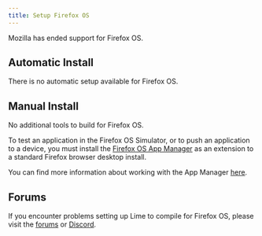 ```yaml
---
title: Setup Firefox OS
---
```


Mozilla has ended support for Firefox OS.

## Automatic Install

There is no automatic setup available for Firefox OS.

## Manual Install

No additional tools to build for Firefox OS.

To test an application in the Firefox OS Simulator, or to push an application to a device, you must install the [Firefox OS App Manager](https://ftp.mozilla.org/pub/mozilla.org/labs/fxos-simulator/) as an extension to a standard Firefox browser desktop install.

You can find more information about working with the App Manager [here](https://developer.mozilla.org/en-US/Firefox_OS/Using_the_App_Manager).

## Forums

If you encounter problems setting up Lime to compile for Firefox OS, please visit the [forums](http://community.openfl.org/c/help) or [Discord](https://discord.gg/tDgq8EE).
